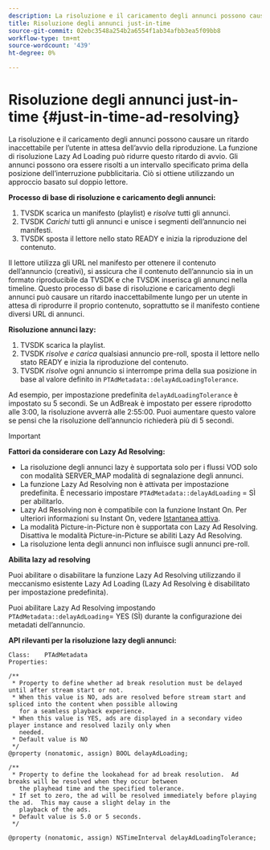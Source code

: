 ```yaml
---
description: La risoluzione e il caricamento degli annunci possono causare un ritardo inaccettabile per l’utente in attesa dell’avvio della riproduzione. La funzione di risoluzione Lazy Ad Loading può ridurre questo ritardo di avvio. Gli annunci possono ora essere risolti a un intervallo specificato prima della posizione dell’interruzione pubblicitaria. Ciò si ottiene utilizzando un approccio basato sul doppio lettore.
title: Risoluzione degli annunci just-in-time
source-git-commit: 02ebc3548a254b2a6554f1ab34afbb3ea5f09bb8
workflow-type: tm+mt
source-wordcount: '439'
ht-degree: 0%

---
```


# Risoluzione degli annunci just-in-time {#just-in-time-ad-resolving}

La risoluzione e il caricamento degli annunci possono causare un ritardo inaccettabile per l’utente in attesa dell’avvio della riproduzione. La funzione di risoluzione Lazy Ad Loading può ridurre questo ritardo di avvio. Gli annunci possono ora essere risolti a un intervallo specificato prima della posizione dell’interruzione pubblicitaria. Ciò si ottiene utilizzando un approccio basato sul doppio lettore.

**Processo di base di risoluzione e caricamento degli annunci:**

1. TVSDK scarica un manifesto (playlist) e *risolve* tutti gli annunci.
1. TVSDK *Carichi* tutti gli annunci e unisce i segmenti dell’annuncio nei manifesti.
1. TVSDK sposta il lettore nello stato READY e inizia la riproduzione del contenuto.

Il lettore utilizza gli URL nel manifesto per ottenere il contenuto dell’annuncio (creativi), si assicura che il contenuto dell’annuncio sia in un formato riproducibile da TVSDK e che TVSDK inserisca gli annunci nella timeline. Questo processo di base di risoluzione e caricamento degli annunci può causare un ritardo inaccettabilmente lungo per un utente in attesa di riprodurre il proprio contenuto, soprattutto se il manifesto contiene diversi URL di annunci.

**Risoluzione annunci lazy:**

1. TVSDK scarica la playlist.
1. TVSDK *risolve e carica* qualsiasi annuncio pre-roll, sposta il lettore nello stato READY e inizia la riproduzione del contenuto.
1. TVSDK *risolve* ogni annuncio si interrompe prima della sua posizione in base al valore definito in `PTAdMetadata::delayAdLoadingTolerance`.

Ad esempio, per impostazione predefinita `delayAdLoadingTolerance` è impostato su 5 secondi. Se un AdBreak è impostato per essere riprodotto alle 3:00, la risoluzione avverrà alle 2:55:00. Puoi aumentare questo valore se pensi che la risoluzione dell’annuncio richiederà più di 5 secondi.

>[!IMPORTANT]
>
>**Fattori da considerare con Lazy Ad Resolving:**
>* La risoluzione degli annunci lazy è supportata solo per i flussi VOD solo con modalità SERVER_MAP modalità di segnalazione degli annunci.
>* La funzione Lazy Ad Resolving non è attivata per impostazione predefinita. È necessario impostare `PTAdMetadata::delayAdLoading` = SÌ per abilitarlo.
>* Lazy Ad Resolving non è compatibile con la funzione Instant On. Per ulteriori informazioni su Instant On, vedere [Istantanea attiva](../../tvsdk-3x-ios-prog/ios-3x-instant-on-ios.md).
>* La modalità Picture-in-Picture non è supportata con Lazy Ad Resolving. Disattiva le modalità Picture-in-Picture se abiliti Lazy Ad Resolving.
>* La risoluzione lenta degli annunci non influisce sugli annunci pre-roll.
>
**Abilita lazy ad resolving**

Puoi abilitare o disabilitare la funzione Lazy Ad Resolving utilizzando il meccanismo esistente Lazy Ad Loading (Lazy Ad Resolving è disabilitato per impostazione predefinita).

Puoi abilitare Lazy Ad Resolving impostando `PTAdMetadata::delayAdLoading`= YES (SÌ) durante la configurazione dei metadati dell’annuncio.

**API rilevanti per la risoluzione lazy degli annunci:**

```
Class:    PTAdMetadata 
Properties: 
  
/** 
 * Property to define whether ad break resolution must be delayed until after stream start or not. 
 * When this value is NO, ads are resolved before stream start and spliced into the content when possible allowing  
   for a seamless playback experience. 
 * When this value is YES, ads are displayed in a secondary video player instance and resolved lazily only when  
   needed. 
 * Default value is NO 
 */ 
@property (nonatomic, assign) BOOL delayAdLoading; 
  
/** 
 * Property to define the lookahead for ad break resolution.  Ad breaks will be resolved when they occur between  
   the playhead time and the specified tolerance. 
 * If set to zero, the ad will be resolved immediately before playing the ad.  This may cause a slight delay in the  
   playback of the ads. 
 * Default value is 5.0 or 5 seconds. 
 */ 
  
@property (nonatomic, assign) NSTimeInterval delayAdLoadingTolerance;
```
